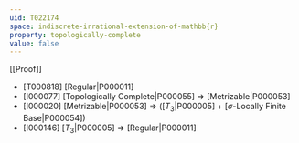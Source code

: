 ```yaml
---
uid: T022174
space: indiscrete-irrational-extension-of-mathbb{r}
property: topologically-complete
value: false
---
```

[[Proof]]

* [T000818] [Regular|P000011]
* [I000077] [Topologically Complete|P000055] => [Metrizable|P000053]
* [I000020] [Metrizable|P000053] => ([$T_3$|P000005] + [$\sigma$-Locally Finite Base|P000054])
* [I000146] [$T_3$|P000005] => [Regular|P000011]

